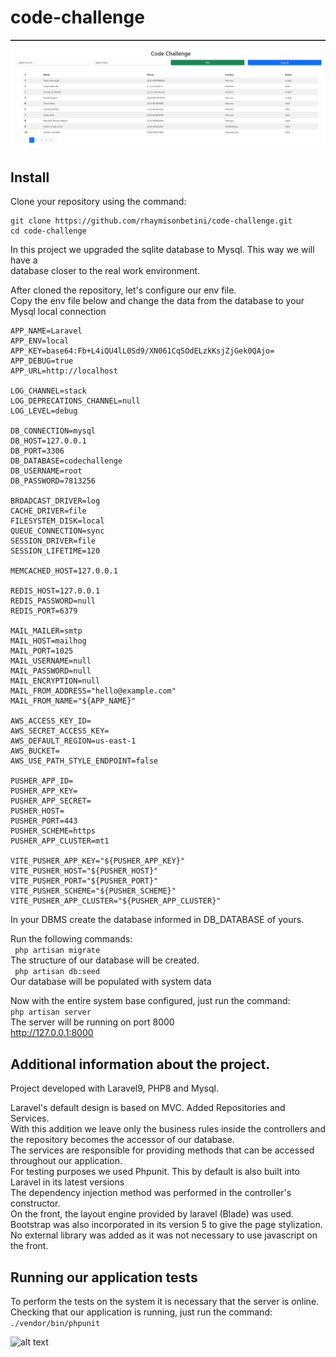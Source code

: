 # code-challenge

![alt text](https://github.com/rhaymisonbetini/code-challenge/blob/main/public/shots/shot.jpg)

## Install

Clone your repository using the command: <br/>
```
git clone https://github.com/rhaymisonbetini/code-challenge.git
cd code-challenge
```
In this project we upgraded the sqlite database to Mysql. This way we will have a <br/> 
database closer to the real work environment. <br/>

After cloned the repository, let's configure our env file. <br/>
Copy the env file below and change the data from the database to your Mysql local connection<br/>
```
APP_NAME=Laravel
APP_ENV=local
APP_KEY=base64:Fb+L4iQU4lL0Sd9/XN061CqSOdELzkKsjZjGek0QAjo=
APP_DEBUG=true
APP_URL=http://localhost

LOG_CHANNEL=stack
LOG_DEPRECATIONS_CHANNEL=null
LOG_LEVEL=debug

DB_CONNECTION=mysql
DB_HOST=127.0.0.1
DB_PORT=3306
DB_DATABASE=codechallenge
DB_USERNAME=root
DB_PASSWORD=7813256

BROADCAST_DRIVER=log
CACHE_DRIVER=file
FILESYSTEM_DISK=local
QUEUE_CONNECTION=sync
SESSION_DRIVER=file
SESSION_LIFETIME=120

MEMCACHED_HOST=127.0.0.1

REDIS_HOST=127.0.0.1
REDIS_PASSWORD=null
REDIS_PORT=6379

MAIL_MAILER=smtp
MAIL_HOST=mailhog
MAIL_PORT=1025
MAIL_USERNAME=null
MAIL_PASSWORD=null
MAIL_ENCRYPTION=null
MAIL_FROM_ADDRESS="hello@example.com"
MAIL_FROM_NAME="${APP_NAME}"

AWS_ACCESS_KEY_ID=
AWS_SECRET_ACCESS_KEY=
AWS_DEFAULT_REGION=us-east-1
AWS_BUCKET=
AWS_USE_PATH_STYLE_ENDPOINT=false

PUSHER_APP_ID=
PUSHER_APP_KEY=
PUSHER_APP_SECRET=
PUSHER_HOST=
PUSHER_PORT=443
PUSHER_SCHEME=https
PUSHER_APP_CLUSTER=mt1

VITE_PUSHER_APP_KEY="${PUSHER_APP_KEY}"
VITE_PUSHER_HOST="${PUSHER_HOST}"
VITE_PUSHER_PORT="${PUSHER_PORT}"
VITE_PUSHER_SCHEME="${PUSHER_SCHEME}"
VITE_PUSHER_APP_CLUSTER="${PUSHER_APP_CLUSTER}"

```
In your DBMS create the database informed in
DB_DATABASE of yours. <br/>

Run the following commands:<br/>
``` php artisan migrate```<br/>
The structure of our database will be created.<br/>
``` php artisan db:seed```<br/>
Our database will be populated with system data<br/>

Now with the entire system base configured, just run the command:<br/>
``` php artisan server ```<br/>
The server will be running on port 8000<br/>
http://127.0.0.1:8000<br/>

## Additional information about the project.<br/>

Project developed with Laravel9, PHP8 and Mysql.<br/>

Laravel's default design is based on MVC. Added Repositories and Services.<br/>
With this addition we leave only the business rules inside the controllers and the repository becomes the accessor of our database.<br/>
The services are responsible for providing methods that can be accessed throughout our application.<br/>
For testing purposes we used Phpunit. This by default is also built into Laravel in its latest versions <br/>
The dependency injection method was performed in the controller's constructor.
<br/>
On the front, the layout engine provided by laravel (Blade) was used. Bootstrap was also incorporated in its version 5 to give the page stylization.
<br/>
No external library was added as it was not necessary to use javascript on the front.

## Running our application tests
To perform the tests on the system it is necessary that the server is online. <br/>
Checking that our application is running, just run the command: <br/>
```./vendor/bin/phpunit ```

![alt text](https://github.com/rhaymisonbetini/code-challenge/blob/main/public/shots/test.jpg)
